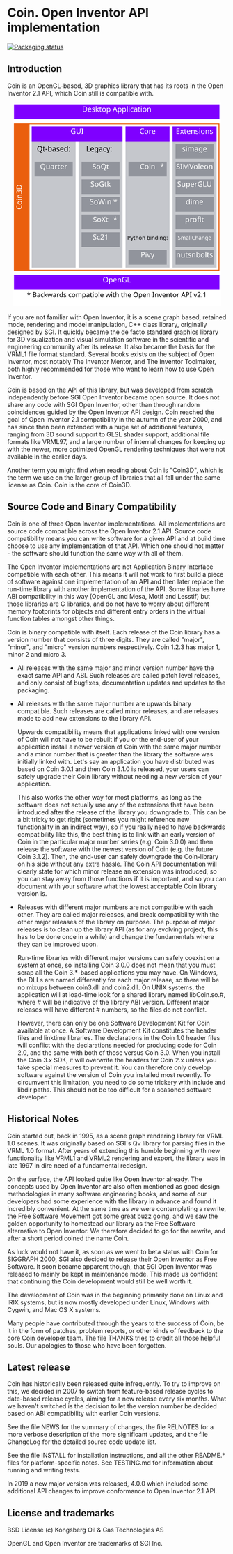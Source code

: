 # Coin. Open Inventor API implementation

[![Packaging status](https://repology.org/badge/tiny-repos/coin3d.svg)](https://repology.org/project/coin3d/versions)

## Introduction

Coin is an OpenGL-based, 3D graphics library that has its roots in the
Open Inventor 2.1 API, which Coin still is compatible with.

<p align="center">
  <img src="docs/Coin3DElements.svg" width="480">
</p>

If you are not familiar with Open Inventor, it is a scene graph based,
retained mode, rendering and model manipulation, C++ class library,
originally designed by SGI.  It quickly became the de facto standard
graphics library for 3D visualization and visual simulation software
in the scientific and engineering community after its release.  It
also became the basis for the VRML1 file format standard.  Several
books exists on the subject of Open Inventor, most notably The
Inventor Mentor, and The Inventor Toolmaker, both highly recommended
for those who want to learn how to use Open Inventor.

Coin is based on the API of this library, but was developed from
scratch independently before SGI Open Inventor became open source.  It
does not share any code with SGI Open Inventor, other than through
random coincidences guided by the Open Inventor API design.  Coin
reached the goal of Open Inventor 2.1 compatibility in the autumn of
the year 2000, and has since then been extended with a huge set of
additional features, ranging from 3D sound support to GLSL shader
support, additional file formats like VRML97, and a large number of
internal changes for keeping up with the newer, more optimized OpenGL
rendering techniques that were not available in the earlier days.

Another term you might find when reading about Coin is "Coin3D", which
is the term we use on the larger group of libraries that all fall
under the same license as Coin.  Coin is the core of Coin3D.


## Source Code and Binary Compatibility

Coin is one of three Open Inventor implementations.  All
implementations are source code compatible across the Open Inventor
2.1 API.  Source code compatibility means you can write software for a
given API and at build time choose to use any implementation of that
API.  Which one should not matter - the software should function the
same way with all of them.

The Open Inventor implementations are not Application Binary Interface
compatible with each other.  This means it will not work to first
build a piece of software against one implementation of an API and
then later replace the run-time library with another implementation of
the API.  Some libraries have ABI compatibility in this way (OpenGL
and Mesa, Motif and Lesstif) but those libraries are C libraries, and
do not have to worry about different memory footprints for objects and
different entry orders in the virtual function tables amongst other
things.

Coin is binary compatible with itself.  Each release of the Coin
library has a version number that consists of three digits.  They are
called "major", "minor", and "micro" version numbers respectively.
Coin 1.2.3 has major 1, minor 2 and micro 3.

* All releases with the same major and minor version number have the
  exact same API and ABI.  Such releases are called patch level
  releases, and only consist of bugfixes, documentation updates and
  updates to the packaging.

* All releases with the same major number are upwards binary
  compatible.  Such releases are called minor releases, and are
  releases made to add new extensions to the library API.

  Upwards compatibility means that applications linked with one
  version of Coin will not have to be rebuilt if you or the end-user
  of your application install a newer version of Coin with the same
  major number and a minor number that is greater than the library the
  software was initially linked with.  Let's say an application you
  have distributed was based on Coin 3.0.1 and then Coin 3.1.0 is
  released, your users can safely upgrade their Coin library without
  needing a new version of your application.

  This also works the other way for most platforms, as long as the
  software does not actually use any of the extensions that have been
  introduced after the release of the library you downgrade to.  This
  can be a bit tricky to get right (sometimes you might reference new
  functionality in an indirect way), so if you really need to have
  backwards compatibility like this, the best thing is to link with an
  early version of Coin in the particular major number series
  (e.g. Coin 3.0.0) and then release the software with the newest
  version of Coin (e.g. the future Coin 3.1.2).  Then, the end-user
  can safely downgrade the Coin-library on his side without any extra
  hassle.  The Coin API documentation will clearly state for which
  minor release an extension was introduced, so you can stay away from
  those functions if it is important, and so you can document with
  your software what the lowest acceptable Coin library version is.

* Releases with different major numbers are not compatible with each
  other.  They are called major releases, and break compatibility with
  the other major releases of the library on purpose.  The purpose of
  major releases is to clean up the library API (as for any evolving
  project, this has to be done once in a while) and change the
  fundamentals where they can be improved upon.

  Run-time libraries with different major versions can safely coexist
  on a system at once, so installing Coin 3.0.0 does not mean that you
  must scrap all the Coin 3.\*-based applications you may have.  On
  Windows, the DLLs are named differently for each major release, so
  there will be no mixups between coin3.dll and coin2.dll.  On UNIX
  systems, the application will at load-time look for a shared library
  named libCoin.so.#, where # will be indicative of the library ABI
  version.  Different major releases will have different # numbers, so
  the files do not conflict.

  However, there can only be one Software Development Kit for Coin
  available at once.  A Software Development Kit constitutes the
  header files and linktime libraries.  The declarations in the Coin
  1.0 header files will conflict with the declarations needed for
  producing code for Coin 2.0, and the same with both of those versus
  Coin 3.0.  When you install the Coin 3.x SDK, it will overwrite the
  headers for Coin 2.x unless you take special measures to prevent it.
  You can therefore only develop software against the version of Coin
  you installed most recently.  To circumvent this limitation, you
  need to do some trickery with include and libdir paths.  This should
  not be too difficult for a seasoned software developer.


## Historical Notes

Coin started out, back in 1995, as a scene graph rendering library for
VRML 1.0 scenes.  It was originally based on SGI's Qv library for parsing
files in the VRML 1.0 format.  After years of extending this humble
beginning with new functionality like VRML1 and VRML2 rendering and
export, the library was in late 1997 in dire need of a fundamental
redesign.

On the surface, the API looked quite like Open Inventor already.  The
concepts used by Open Inventor are also often mentioned as good design
methodologies in many software engineering books, and some of our
developers had some experience with the library in advance and
found it incredibly convenient.  At the same time as we were
contemplating a rewrite, the Free Software Movement got some great
buzz going, and we saw the golden opportunity to homestead our library
as the Free Software alternative to Open Inventor.  We therefore
decided to go for the rewrite, and after a short period coined the
name Coin.

As luck would not have it, as soon as we went to beta status with Coin
for SIGGRAPH 2000, SGI also decided to release their Open Inventor as
Free Software.  It soon became apparent though, that SGI Open Inventor
was released to mainly be kept in maintenance mode.  This made us
confident that continuing the Coin development would still be well
worth it.

The development of Coin was in the beginning primarily done on Linux
and IRIX systems, but is now mostly developed under Linux, Windows
with Cygwin, and Mac OS X systems.

Many people have contributed through the years to the success of Coin,
be it in the form of patches, problem reports, or other kinds of
feedback to the core Coin developer team.  The file THANKS tries to
credit all those helpful souls.  Our apologies to those who have been
forgotten.

## Latest release

Coin has historically been released quite infrequently.  To try to
improve on this, we decided in 2007 to switch from feature-based
release cycles to date-based release cycles, aiming for a new release
every six months.  What we haven't switched is the decision to let
the version number be decided based on ABI compatibility with earlier
Coin versions.

See the file NEWS for the summary of changes, the file RELNOTES for a
more verbose description of the more significant updates, and the file
ChangeLog for the detailed source code update list.

See the file INSTALL for installation instructions, and all the other
README.* files for platform-specific notes. See TESTING.md for information
about running and writing tests.

In 2019 a new major version was released, 4.0.0 which included some additional
API changes to improve conformance to Open Inventor 2.1 API.

## License and trademarks

BSD License (c) Kongsberg Oil & Gas Technologies AS

OpenGL and Open Inventor are trademarks of SGI Inc. 

